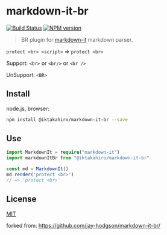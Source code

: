 # markdown-it-br

[![Build Status](https://img.shields.io/travis/iktakahiro/markdown-it-br/master.svg?style=flat)](https://travis-ci.org/jay-hodgson/markdown-it-br)
[![NPM version](https://img.shields.io/npm/v/@iktakahiro/markdown-it-br.svg?style=flat)](https://www.npmjs.org/package/markdown-it-br)

> BR plugin for [markdown-it](https://github.com/markdown-it/markdown-it) markdown parser.

`protect <br> <script>` => `protect <br>`

Support: `<br>` or `<br/>` or `<br />`

UnSupport: `<BR>`

## Install

node.js, browser:

```bash
npm install @iktakahiro/markdown-it-br --save
```

## Use

```typescript
import MarkdownIt = require("markdown-it")
import markdownItBr from "@iktakahiro/markdown-it-br"

const md = MarkdownIt()
md.render('protect <br>')
// => 'protect <br>'
```

## License
[MIT](https://github.com/iktakahiro/markdown-it-br/blob/master/LICENSE)

forked from: https://github.com/jay-hodgson/markdown-it-br/
